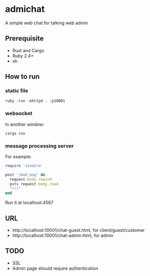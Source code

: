 # admichat

A simple web chat for talking web admin

## Prerequisite

* Rust and Cargo
* Ruby 2.4+
* sh

## How to run

### static file

````
ruby -run -ehttpd . -p10001
````

### websocket

In another window:
````
cargo run
````

### message processing server

For example:
````ruby
require 'sinatra'

post '/mod_msg' do
  request.body.rewind
  puts request.body.read
  "!!!"
end
````

Run it at localhost:4567

## URL

* http://localhost:10001/chat-guest.html, for client/guest/customer
* http://localhost:10001/chat-admin.html, for admin


## TODO

* SSL
* Admin page should require authentication